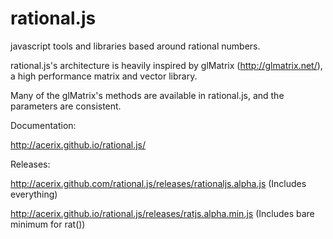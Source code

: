 rational.js
===========

javascript tools and libraries based around rational numbers.

rational.js's architecture is heavily inspired by glMatrix (http://glmatrix.net/), a high performance matrix and vector library.

Many of the glMatrix's methods are available in rational.js, and the parameters are consistent.

Documentation:

http://acerix.github.io/rational.js/

Releases:

http://acerix.github.com/rational.js/releases/rationaljs.alpha.js (Includes everything)

http://acerix.github.io/rational.js/releases/ratjs.alpha.min.js (Includes bare minimum for rat())

